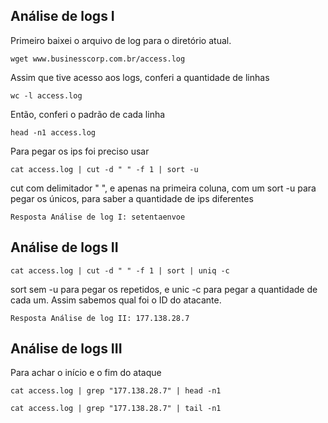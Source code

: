 ## Análise de logs I

Primeiro baixei o arquivo de log para o diretório atual.

```
wget www.businesscorp.com.br/access.log
```

Assim que tive acesso aos logs, conferi a quantidade de linhas

```
wc -l access.log
```

Então, conferi o padrão de cada linha

```
head -n1 access.log
```

Para pegar os ips foi preciso usar

```
cat access.log | cut -d " " -f 1 | sort -u
```

cut com delimitador " ", e apenas na primeira coluna, com um sort -u para pegar os únicos, para saber a quantidade de ips diferentes

```
Resposta Análise de log I: setentaenvoe
```

## Análise de logs II

```
cat access.log | cut -d " " -f 1 | sort | uniq -c
```
sort sem -u para pegar os repetidos, e unic -c para pegar a quantidade de cada um. Assim sabemos qual foi o ID do atacante.

```
Resposta Análise de log II: 177.138.28.7
```

## Análise de logs III

Para achar o início e o fim do ataque

```
cat access.log | grep "177.138.28.7" | head -n1
```
```
cat access.log | grep "177.138.28.7" | tail -n1
```